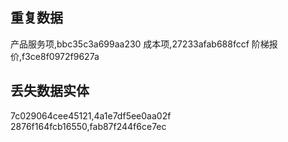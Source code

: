 ## 重复数据
产品服务项,bbc35c3a699aa230
成本项,27233afab688fccf
阶梯报价,f3ce8f0972f9627a

## 丢失数据实体
7c029064cee45121,4a1e7df5ee0aa02f
2876f164fcb16550,fab87f244f6ce7ec